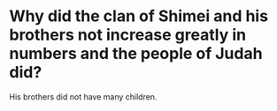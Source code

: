 # Why did the clan of Shimei and his brothers not increase greatly in numbers and the people of Judah did?

His brothers did not have many children.
